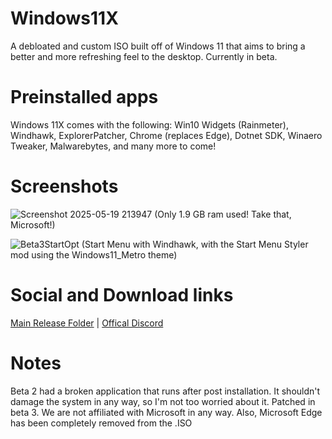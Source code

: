 # Windows11X

A debloated and custom ISO built off of Windows 11 that aims to bring a better and more refreshing feel to the desktop.
Currently in beta.

# Preinstalled apps
Windows 11X comes with the following:
Win10 Widgets (Rainmeter), Windhawk, ExplorerPatcher, Chrome (replaces Edge), Dotnet SDK, Winaero Tweaker, Malwarebytes,
and many more to come!

# Screenshots
![Screenshot 2025-05-19 213947](https://github.com/user-attachments/assets/2db53d6f-7e62-4609-b6cf-74cc6d8acc81)
(Only 1.9 GB ram used! Take that, Microsoft!)

![Beta3StartOpt](https://github.com/user-attachments/assets/d3c6b5c5-3f08-407a-b5e5-f0942cff1931)
(Start Menu with Windhawk, with the Start Menu Styler mod using the Windows11_Metro theme)

# Social and Download links
[Main Release Folder](https://drive.google.com/drive/folders/1i1lXDxW5kFV1qbbKCxSTP1VCuqici0U2?usp=sharing) |
[Offical Discord](https://discord.gg/fUQucspA)

# Notes
Beta 2 had a broken application that runs after post installation. It shouldn't damage the system in any way, so I'm not too worried about it. Patched in beta 3.
We are not affiliated with Microsoft in any way.
Also, Microsoft Edge has been completely removed from the .ISO
